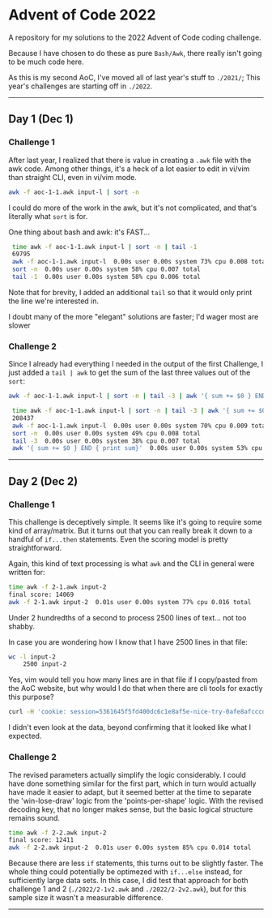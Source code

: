 # Advent of Code 2022

A repository for my solutions to the 2022 Advent of Code coding challenge.

Because I have chosen to do these as pure `Bash/Awk`, there really isn't going to be much code here.

As this is my second AoC, I've moved all of last year's stuff to `./2021/`; This year's challenges are starting off in `./2022`.

---
## Day 1 (Dec 1)
### Challenge 1

After last year, I realized that there is value in creating a `.awk` file with the awk code. Among other things, it's a heck of a lot easier to edit in vi/vim than straight CLI, even in vi/vim mode.

```bash
awk -f aoc-1-1.awk input-l | sort -n
```

I could do more of the work in the awk, but it's not complicated, and that's literally what `sort` is for.


One thing about bash and awk: it's FAST...

```bash
 time awk -f aoc-1-1.awk input-l | sort -n | tail -1
 69795
 awk -f aoc-1-1.awk input-l  0.00s user 0.00s system 73% cpu 0.008 total
 sort -n  0.00s user 0.00s system 58% cpu 0.007 total
 tail -1  0.00s user 0.00s system 58% cpu 0.006 total

```
Note that for brevity, I added an additional `tail` so that it would only print the line we're interested in.

I doubt many of the more "elegant" solutions are faster; I'd wager most are slower

### Challenge 2

Since I already had everything I needed in the output of the first Challenge, I just added a `tail | awk` to get the sum of the last three values out of the `sort`:

```bash
awk -f aoc-1-1.awk input-l | sort -n | tail -3 | awk '{ sum += $0 } END { print sum}'
```

```bash
 time awk -f aoc-1-1.awk input-l | sort -n | tail -3 | awk '{ sum += $0 } END { print sum}'
 208437
 awk -f aoc-1-1.awk input-l  0.00s user 0.00s system 70% cpu 0.009 total
 sort -n  0.00s user 0.00s system 49% cpu 0.008 total
 tail -3  0.00s user 0.00s system 38% cpu 0.007 total
 awk '{ sum += $0 } END { print sum}'  0.00s user 0.00s system 53% cpu 0.006 total
```

---
## Day 2 (Dec 2)
### Challenge 1

This challenge is deceptively simple. It seems like it's going to require some kind of array/matrix.  But it turns out that you can really break it down to a handful of `if...then` statements.  Even the scoring model is pretty straightforward.

Again, this kind of text processing is what `awk` and the CLI in general were written for:
```bash
time awk -f 2-1.awk input-2
final score: 14069
awk -f 2-1.awk input-2  0.01s user 0.00s system 77% cpu 0.016 total
```

Under 2 hundredths of a second to process 2500 lines of text... not too shabby.

In case you are wondering how I know that I have 2500 lines in that file:
```bash
wc -l input-2
    2500 input-2
```
Yes, vim would tell you how many lines are in that file if I copy/pasted from the AoC website, but why would I do that when there are cli tools for exactly this purpose?
```bash
curl -H 'cookie: session=5361645f5fd400dc6c1e8af5e-nice-try-0afe8afcccda5465bfd3fc61-not-my-real-session-cookie-ff0ed57e423ad' "https://adventofcode.com/2022/day/2/input" -o input-2
```

I didn't even look at the data, beyond confirming that it looked like what I expected.

### Challenge 2

The revised parameters actually simplify the logic considerably. I could have done something similar for the first part, which in turn would actually have made it easier to adapt, but it seemed better at the time to separate the 'win-lose-draw' logic from the 'points-per-shape' logic. With the revised decoding key, that no longer makes sense, but the basic logical structure remains sound.

```bash
time awk -f 2-2.awk input-2
final score: 12411
awk -f 2-2.awk input-2  0.01s user 0.00s system 85% cpu 0.014 total
```

Because there are less `if` statements, this turns out to be slightly faster.  The whole thing could potentially be optimezed with `if...else` instead, for sufficiently large data sets. In this case, I did test that approach for both challenge 1 and 2 (`./2022/2-1v2.awk` and `./2022/2-2v2.awk`), but for this sample size it wasn't a measurable difference.

---

